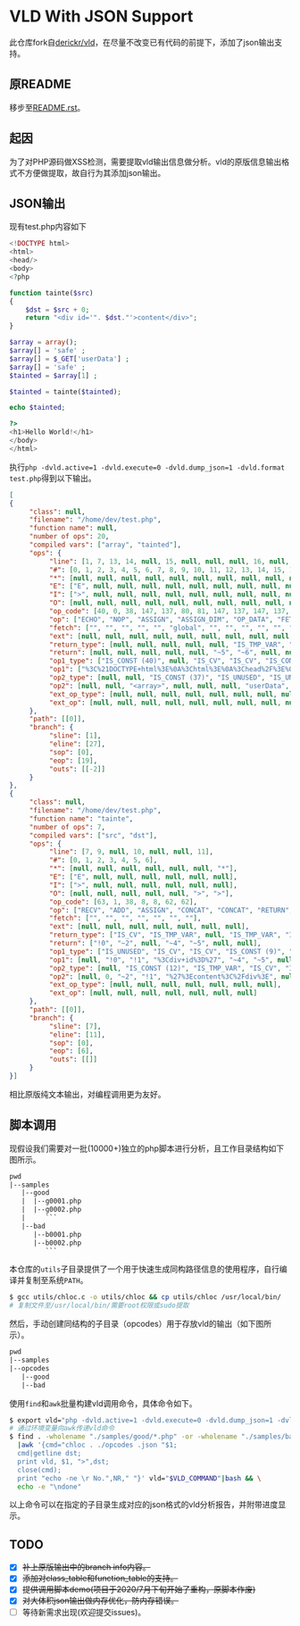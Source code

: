 # VLD With JSON Support

此仓库fork自[derickr/vld](https://github.com/derickr/vld.git)，在尽量不改变已有代码的前提下，添加了json输出支持。

## 原README

移步至[README.rst](./README.rst)。

## 起因

为了对PHP源码做XSS检测，需要提取vld输出信息做分析。vld的原版信息输出格式不方便做提取，故自行为其添加json输出。

## JSON输出

现有test.php内容如下

```php
<!DOCTYPE html>
<html>
<head/>
<body>
<?php

function tainte($src)
{
    $dst = $src + 0;
    return "<div id='". $dst."'>content</div>";
}

$array = array();
$array[] = 'safe' ;
$array[] = $_GET['userData'] ;
$array[] = 'safe' ;
$tainted = $array[1] ;

$tainted = tainte($tainted);

echo $tainted;

?>
<h1>Hello World!</h1>
</body>
</html>
```

执行`php -dvld.active=1 -dvld.execute=0 -dvld.dump_json=1 -dvld.format test.php`得到以下输出。

```json
[
{
     "class": null,
     "filename": "/home/dev/test.php",
     "function name": null,
     "number of ops": 20,
     "compiled vars": ["array", "tainted"],
     "ops": {
          "line": [1, 7, 13, 14, null, 15, null, null, null, 16, null, 17, null, 19, null, null, null, 21, 24, 27],
          "#": [0, 1, 2, 3, 4, 5, 6, 7, 8, 9, 10, 11, 12, 13, 14, 15, 16, 17, 18, 19],
          "*": [null, null, null, null, null, null, null, null, null, null, null, null, null, null, null, null, null, null, null, null],
          "E": ["E", null, null, null, null, null, null, null, null, null, null, null, null, null, null, null, null, null, null, null],
          "I": [">", null, null, null, null, null, null, null, null, null, null, null, null, null, null, null, null, null, null, null],
          "O": [null, null, null, null, null, null, null, null, null, null, null, null, null, null, null, null, null, null, null, ">"],
          "op_code": [40, 0, 38, 147, 137, 80, 81, 147, 137, 147, 137, 81, 38, 61, 117, 60, 38, 40, 40, 62],
          "op": ["ECHO", "NOP", "ASSIGN", "ASSIGN_DIM", "OP_DATA", "FETCH_R", "FETCH_DIM_R", "ASSIGN_DIM", "OP_DATA", "ASSIGN_DIM", "OP_DATA", "FETCH_DIM_R", "ASSIGN", "INIT_FCALL", "SEND_VAR", "DO_FCALL", "ASSIGN", "ECHO", "ECHO", "RETURN"],
          "fetch": ["", "", "", "", "", "global", "", "", "", "", "", "", "", "", "", "", "", "", "", ""],
          "ext": [null, null, null, null, null, null, null, null, null, null, null, null, null, null, null, 0, null, null, null, null],
          "return_type": [null, null, null, null, null, "IS_TMP_VAR", "IS_TMP_VAR", null, null, null, null, "IS_TMP_VAR", null, null, null, "IS_VAR", null, null, null, null],
          "return": [null, null, null, null, null, "~5", "~6", null, null, null, null, "~8", null, null, null, "$10", null, null, null, null],
          "op1_type": ["IS_CONST (40)", null, "IS_CV", "IS_CV", "IS_CONST (34)", "IS_CONST (33)", "IS_TMP_VAR", "IS_CV", "IS_TMP_VAR", "IS_CV", "IS_CONST (25)", "IS_CV", "IS_CV", "IS_UNUSED", "IS_CV", "IS_UNUSED", "IS_CV", "IS_CV", "IS_CONST (12)", "IS_CONST (11)"],
          "op1": ["%3C%21DOCTYPE+html%3E%0A%3Chtml%3E%0A%3Chead%2F%3E%0A%3Cbody%3E%0A", null, "!0", "!0", "safe", "_GET", "~5", "!0", "~6", "!0", "safe", "!0", "!1", null, "!1", null, "!1", "!1", "%3Ch1%3EHello+World%21%3C%2Fh1%3E%0A%3C%2Fbody%3E%0A%3C%2Fhtml%3E%0A", 1],
          "op2_type": [null, null, "IS_CONST (37)", "IS_UNUSED", "IS_UNUSED", null, "IS_CONST (32)", "IS_UNUSED", "IS_UNUSED", "IS_UNUSED", "IS_UNUSED", "IS_CONST (24)", "IS_TMP_VAR", "IS_CONST (21)", "IS_UNUSED", null, "IS_VAR", null, null, null],
          "op2": [null, null, "<array>", null, null, null, "userData", null, null, null, null, 1, "~8", "tainte", null, null, "$10", null, null, null],
          "ext_op_type": [null, null, null, null, null, null, null, null, null, null, null, null, null, null, null, null, null, null, null, null],
          "ext_op": [null, null, null, null, null, null, null, null, null, null, null, null, null, null, null, null, null, null, null, null]
     },
     "path": [[0]],
     "branch": {
          "sline": [1],
          "eline": [27],
          "sop": [0],
          "eop": [19],
          "outs": [[-2]]
     }
},
{
     "class": null,
     "filename": "/home/dev/test.php",
     "function name": "tainte",
     "number of ops": 7,
     "compiled vars": ["src", "dst"],
     "ops": {
          "line": [7, 9, null, 10, null, null, 11],
          "#": [0, 1, 2, 3, 4, 5, 6],
          "*": [null, null, null, null, null, null, "*"],
          "E": ["E", null, null, null, null, null, null],
          "I": [">", null, null, null, null, null, null],
          "O": [null, null, null, null, null, ">", ">"],
          "op_code": [63, 1, 38, 8, 8, 62, 62],
          "op": ["RECV", "ADD", "ASSIGN", "CONCAT", "CONCAT", "RETURN", "RETURN"],
          "fetch": ["", "", "", "", "", "", ""],
          "ext": [null, null, null, null, null, null, null],
          "return_type": ["IS_CV", "IS_TMP_VAR", null, "IS_TMP_VAR", "IS_TMP_VAR", null, null],
          "return": ["!0", "~2", null, "~4", "~5", null, null],
          "op1_type": ["IS_UNUSED", "IS_CV", "IS_CV", "IS_CONST (9)", "IS_TMP_VAR", "IS_TMP_VAR", "IS_CONST (5)"],
          "op1": [null, "!0", "!1", "%3Cdiv+id%3D%27", "~4", "~5", null],
          "op2_type": [null, "IS_CONST (12)", "IS_TMP_VAR", "IS_CV", "IS_CONST (8)", null, null],
          "op2": [null, 0, "~2", "!1", "%27%3Econtent%3C%2Fdiv%3E", null, null],
          "ext_op_type": [null, null, null, null, null, null, null],
          "ext_op": [null, null, null, null, null, null, null]
     },
     "path": [[0]],
     "branch": {
          "sline": [7],
          "eline": [11],
          "sop": [0],
          "eop": [6],
          "outs": [[]]
     }
}]
```

相比原版纯文本输出，对编程调用更为友好。

## 脚本调用

现假设我们需要对一批(10000+)独立的php脚本进行分析，且工作目录结构如下图所示。

```txt
pwd
|--samples
   |--good
   |  |--g0001.php
   |  |--g0002.php
   |     ```
   |--bad
      |--b0001.php
      |--b0002.php
         ```
```

本仓库的`utils`子目录提供了一个用于快速生成同构路径信息的使用程序，自行编译并复制至系统`PATH`。

```bash
$ gcc utils/chloc.c -o utils/chloc && cp utils/chloc /usr/local/bin/
# 复制文件至/usr/local/bin/需要root权限或sudo提取
```

然后，手动创建同结构的子目录（opcodes）用于存放vld的输出（如下图所示）。

```txt
pwd
|--samples
|--opcodes
   |--good
   |--bad
```

使用`find`和`awk`批量构建vld调用命令，具体命令如下。

```bash
$ export vld="php -dvld.active=1 -dvld.execute=0 -dvld.dump_json=1 -dvld.format=1 -dvld.verbosity=3"
# 通过环境变量向awk传递vld命令
$ find . -wholename "./samples/good/*.php" -or -wholename "./samples/bad/*.php"\
  |awk '{cmd="chloc . ./opcodes .json "$1;
  cmd|getline dst;
  print vld, $1, ">",dst;
  close(cmd);
  print "echo -ne \r No.",NR," "}' vld="$VLD_COMMAND"|bash && \
  echo -e "\ndone"
```

以上命令可以在指定的子目录生成对应的json格式的vld分析报告，并附带进度显示。

## TODO

- [x] ~~补上原版输出中的branch info内容。~~
- [x] ~~添加对class_table和function_table的支持。~~
- [x] ~~提供调用脚本demo(项目于2020/7月下旬开始了重构，原脚本作废)~~
- [x] ~~对大体积json输出做内存优化，防内存错误。~~
- [ ] 等待新需求出现(欢迎提交issues)。
